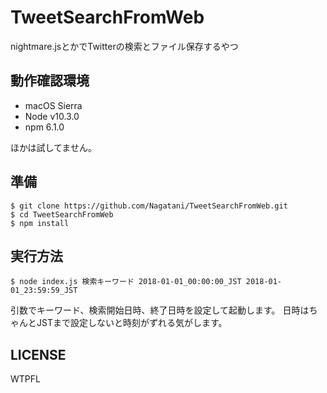 # TweetSearchFromWeb

nightmare.jsとかでTwitterの検索とファイル保存するやつ

## 動作確認環境
- macOS Sierra
- Node v10.3.0
- npm 6.1.0

ほかは試してません。

## 準備
```
$ git clone https://github.com/Nagatani/TweetSearchFromWeb.git
$ cd TweetSearchFromWeb
$ npm install
```

## 実行方法

```
$ node index.js 検索キーワード 2018-01-01_00:00:00_JST 2018-01-01_23:59:59_JST
```

引数でキーワード、検索開始日時、終了日時を設定して起動します。
日時はちゃんとJSTまで設定しないと時刻がずれる気がします。

## LICENSE
WTPFL
